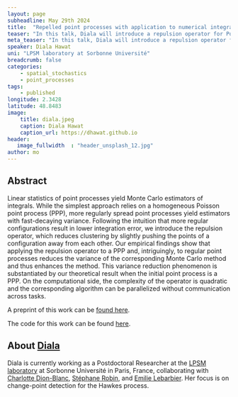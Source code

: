```yaml
---
layout: page
subheadline: May 29th 2024
title:  "Repelled point processes with application to numerical integration"
teaser: "In this talk, Diala will introduce a repulsion operator for Poisson Point Processes, which reduces clustering within configurations. This reduces the variance for the corresponding Monte Carlo estimator of integrals. "
meta_teaser: "In this talk, Diala will introduce a repulsion operator for Poisson Point Processes, which reduces clustering within configurations. This reduces the variance for the corresponding Monte Carlo estimator of integrals.  "
speaker: Diala Hawat
uni: "LPSM laboratory at Sorbonne Université"
breadcrumb: false 
categories:
    - spatial_stochastics 
    - point_processes
tags:
    - published
longitude: 2.3428
latitude: 48.8483
image:
    title: diala.jpeg 
    caption: Diala Hawat
    caption_url: https://dhawat.github.io
header:
   image_fullwidth  : "header_unsplash_12.jpg"
author: mo
---
```


## Abstract

Linear statistics of point processes yield Monte Carlo estimators of integrals. While the simplest approach relies on a homogeneous Poisson point process (PPP), more regularly spread point processes yield estimators with fast-decaying variance. Following the intuition that more regular configurations result in lower integration error, we introduce the repulsion operator, which reduces clustering by slightly pushing the points of a configuration away from each other. Our empirical findings show that applying the repulsion operator to a PPP and, intriguingly, to regular point processes reduces the variance of the corresponding Monte Carlo method and thus enhances the method. This variance reduction phenomenon is substantiated by our theoretical result when the initial point process is a PPP. On the computational side, the complexity of the operator is quadratic and the corresponding algorithm can be parallelized without communication across tasks.

A preprint of this work can be [found here](https://arxiv.org/abs/2308.04825).

The code for this work can be found [here](https://github.com/dhawat/MCRPPy).

## About [Diala](https://dhawat.github.io/)

Diala is currently working as a Postdoctoral Researcher at the [LPSM laboratory](https://www.lpsm.paris/en/index) at Sorbonne Université in Paris, France, collaborating with [Charlotte Dion-Blanc](https://sites.google.com/site/charlottedionblanc/), [Stéphane Robin](https://www.pantheonsorbonne.fr/page-perso/strobin), and [Emilie Lebarbier](https://www.parisnanterre.fr/mme-emilie-lebarbier). Her focus is on change-point detection for the Hawkes process.

